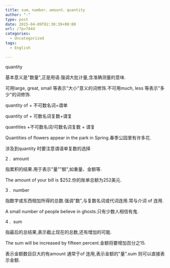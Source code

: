 ```yaml
---
title: sum、number、amount、quantity
author: "-"
type: post
date: 2015-04-09T02:30:39+00:00
url: /?p=7444
categories:
  - Uncategorized
tags:
  - English

---
```

quantity
  
基本意义是"数量",正是用语.强调大批计量,含准确测量的意味.
  
可用large, great, small 等表示"大小"意义的词修饰.不可用much, less 等表示"多少"的词修饰.
  
quantity of + 不可数名词+谓单
  
quantity of + 可数名词复数+谓复
  
quantities +不可数名词/可数名词复数 + 谓复
  
Quantities of flowers appear in the park in Spring.春季公园里有许多花.

涉及到quantity 时要注意谓语单复数的选择

2 .  amount
  
指累积的结果.用于表示"量""额",如重量、金额等.
  
The amount of your bill is $252.你的账单总额为252美元.

3 .  number
  
指数字或东西相加所得的总数.强调"数",与复数名词或代词连用.常与介词 of 连用.
  
A small number of people believe in ghosts.只有少数人相信有鬼.

4 .  sum
  
指最后的总结果,表示截止现在的总数,还有增加的可能.
  
The sum will be increased by fifteen percent.金额将要增加百分之15.
  
表示金额数目巨大的有amount 通常于of 连用,表示金额的"量".sum 则可以直接表示金额.